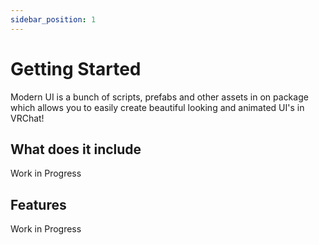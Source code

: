 ```yaml
---
sidebar_position: 1
---
```


# Getting Started

Modern UI is a bunch of scripts, prefabs and other assets in on package which allows you to easily create beautiful looking and animated UI's in VRChat!

## What does it include

Work in Progress

## Features

Work in Progress
